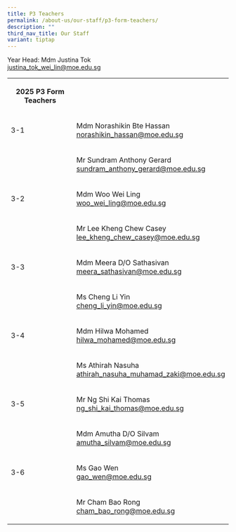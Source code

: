 ```yaml
---
title: P3 Teachers
permalink: /about-us/our-staff/p3-form-teachers/
description: ""
third_nav_title: Our Staff
variant: tiptap
---
```

<p>Year Head: Mdm Justina Tok
<br><a href="mailto:justina_tok_wei_lin@moe.edu.sg" rel="noopener noreferrer nofollow" target="_blank">justina_tok_wei_lin@moe.edu.sg</a>
<br>
</p>
<table style="minWidth: 50px">
<colgroup>
<col>
<col>
</colgroup>
<tbody>
<tr>
<th rowspan="1" colspan="1">
<p>2025 P3 Form Teachers</p>
</th>
<th rowspan="1" colspan="1">
<p></p>
</th>
</tr>
<tr>
<td rowspan="1" colspan="1">
<p>3-1</p>
</td>
<td rowspan="1" colspan="1">
<p>Mdm Norashikin Bte Hassan
<br><a href="mailto:norashikin_hassan@moe.edu.sg" rel="noopener noreferrer nofollow" target="_blank">norashikin_hassan@moe.edu.sg</a>
</p>
</td>
</tr>
<tr>
<td rowspan="1" colspan="1">
<p></p>
</td>
<td rowspan="1" colspan="1">
<p>Mr Sundram Anthony Gerard
<br><a href="mailto:sundram_anthony_gerard@moe.edu.sg" rel="noopener noreferrer nofollow" target="_blank">sundram_anthony_gerard@moe.edu.sg</a>
</p>
</td>
</tr>
<tr>
<td rowspan="1" colspan="1">
<p>3-2</p>
</td>
<td rowspan="1" colspan="1">
<p>Mdm Woo Wei Ling
<br><a href="mailto:woo_wei_ling@moe.edu.sg" rel="noopener noreferrer nofollow" target="_blank">woo_wei_ling@moe.edu.sg</a>
</p>
</td>
</tr>
<tr>
<td rowspan="1" colspan="1">
<p></p>
</td>
<td rowspan="1" colspan="1">
<p>Mr Lee Kheng Chew Casey
<br><a href="mailto:lee_kheng_chew_casey@moe.edu.sg" rel="noopener noreferrer nofollow" target="_blank">lee_kheng_chew_casey@moe.edu.sg</a>
</p>
</td>
</tr>
<tr>
<td rowspan="1" colspan="1">
<p>3-3</p>
</td>
<td rowspan="1" colspan="1">
<p>Mdm Meera D/O Sathasivan
<br><a href="mailto:meera_sathasivan@moe.edu.sg" rel="noopener noreferrer nofollow" target="_blank">meera_sathasivan@moe.edu.sg</a>
</p>
</td>
</tr>
<tr>
<td rowspan="1" colspan="1">
<p></p>
</td>
<td rowspan="1" colspan="1">
<p>Ms Cheng Li Yin
<br><a href="mailto:cheng_li_yin@moe.edu.sg" rel="noopener noreferrer nofollow" target="_blank">cheng_li_yin@moe.edu.sg</a>
</p>
</td>
</tr>
<tr>
<td rowspan="1" colspan="1">
<p>3-4</p>
</td>
<td rowspan="1" colspan="1">
<p>Mdm Hilwa Mohamed
<br><a href="mailto:hilwa_mohamed@moe.edu.sg" rel="noopener noreferrer nofollow" target="_blank">hilwa_mohamed@moe.edu.sg</a>
</p>
</td>
</tr>
<tr>
<td rowspan="1" colspan="1">
<p></p>
</td>
<td rowspan="1" colspan="1">
<p>Ms Athirah Nasuha
<br><a href="mailto:athirah_nasuha_muhamad_zaki@moe.edu.sg" rel="noopener noreferrer nofollow" target="_blank">athirah_nasuha_muhamad_zaki@moe.edu.sg</a>
</p>
</td>
</tr>
<tr>
<td rowspan="1" colspan="1">
<p>3-5</p>
</td>
<td rowspan="1" colspan="1">
<p>Mr Ng Shi Kai Thomas
<br><a href="mailto:ng_shi_kai_thomas@moe.edu.sg" rel="noopener noreferrer nofollow" target="_blank">ng_shi_kai_thomas@moe.edu.sg</a>
</p>
</td>
</tr>
<tr>
<td rowspan="1" colspan="1">
<p></p>
</td>
<td rowspan="1" colspan="1">
<p>Mdm Amutha D/O Silvam
<br><a href="mailto:amutha_silvam@moe.edu.sg" rel="noopener noreferrer nofollow" target="_blank">amutha_silvam@moe.edu.sg</a>
</p>
</td>
</tr>
<tr>
<td rowspan="1" colspan="1">
<p>3-6</p>
</td>
<td rowspan="1" colspan="1">
<p>Ms Gao Wen
<br><a href="mailto:gao_wen@moe.edu.sg" rel="noopener noreferrer nofollow" target="_blank">gao_wen@moe.edu.sg</a>
</p>
</td>
</tr>
<tr>
<td rowspan="1" colspan="1">
<p></p>
</td>
<td rowspan="1" colspan="1">
<p>Mr Cham Bao Rong
<br><a href="mailto:cham_bao_rong@moe.edu.sg" rel="noopener noreferrer nofollow" target="_blank">cham_bao_rong@moe.edu.sg</a>
</p>
</td>
</tr>
</tbody>
</table>
<p></p>